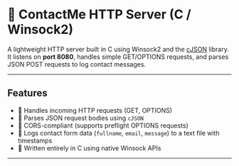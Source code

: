 # 📨 ContactMe HTTP Server (C / Winsock2)

A lightweight HTTP server built in C using Winsock2 and the [cJSON](https://github.com/DaveGamble/cJSON) library.  
It listens on **port 8080**, handles simple GET/OPTIONS requests, and parses JSON POST requests to log contact messages.

---

## Features

- 🔌 Handles incoming HTTP requests (GET, OPTIONS)
- 🧾 Parses JSON request bodies using `cJSON`
- 🛂 CORS-compliant (supports preflight OPTIONS requests)
- 📝 Logs contact form data (`fullname`, `email`, `message`) to a text file with timestamps
- 📂 Written entirely in C using native Winsock APIs

---

